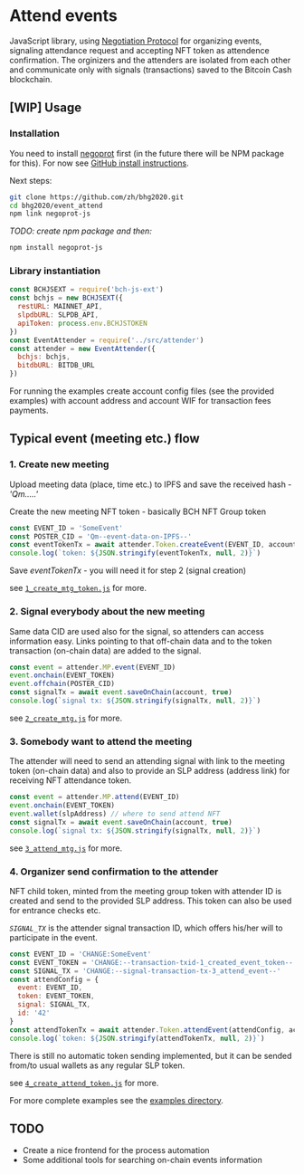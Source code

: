 # Attend events

JavaScript library, using [Negotiation Protocol](../negoprot/negoprot-spec.md)
for organizing events, signaling attendance request and accepting NFT token as
  attendence confirmation. The orginizers and the attenders are isolated from each other and communicate only with signals (transactions) saved to the Bitcoin Cash blockchain.

## [WIP] Usage

### Installation

You need to install [negoprot](../negoprot/) first (in the future there will be NPM package for this). For now see [GitHub install instructions](../negoprot/README.md).

Next steps:

```sh
git clone https://github.com/zh/bhg2020.git
cd bhg2020/event_attend
npm link negoprot-js
```

_TODO: create npm package and then:_

```sh
npm install negoprot-js
```

###

### Library instantiation


```js
const BCHJSEXT = require('bch-js-ext')
const bchjs = new BCHJSEXT({
  restURL: MAINNET_API,
  slpdbURL: SLPDB_API,
  apiToken: process.env.BCHJSTOKEN
})
const EventAttender = require('../src/attender')
const attender = new EventAttender({
  bchjs: bchjs,
  bitdbURL: BITDB_URL
})
```

For running the examples create account config files (see the provided examples) with account address and account WIF for transaction fees payments.

## Typical event (meeting etc.) flow


### 1. Create new meeting

Upload meeting data (place, time etc.) to IPFS and save the received hash - _'Qm.....'_

Create the new meeting NFT token - basically BCH NFT Group token

```js
const EVENT_ID = 'SomeEvent'
const POSTER_CID = 'Qm--event-data-on-IPFS--'
const eventTokenTx = await attender.Token.createEvent(EVENT_ID, account, POSTER_CID, true)
console.log(`token: ${JSON.stringify(eventTokenTx, null, 2)}`)
```
Save _eventTokenTx_ - you will need it for step 2 (signal creation)

see [`1_create_mtg_token.js`](examples/1_create_mtg_token.js) for more.


### 2. Signal everybody about the new meeting

Same data CID are used also for the signal, so attenders can access information easy.
Links pointing to that off-chain data and to the token transaction (on-chain data) are
added to the signal.

```js
const event = attender.MP.event(EVENT_ID)
event.onchain(EVENT_TOKEN)
event.offchain(POSTER_CID)
const signalTx = await event.saveOnChain(account, true)
console.log(`signal tx: ${JSON.stringify(signalTx, null, 2)}`)
```

see [`2_create_mtg.js`](examples/2_create_mtg.js) for more.

### 3. Somebody want to attend the meeting

The attender will need to send an attending signal with link to the meeting token (on-chain data) and also to provide an SLP address (address link) for receiving NFT attendance token.

```js
const event = attender.MP.attend(EVENT_ID)
event.onchain(EVENT_TOKEN)
event.wallet(slpAddress) // where to send attend NFT
const signalTx = await event.saveOnChain(account, true)
console.log(`signal tx: ${JSON.stringify(signalTx, null, 2)}`)
```

see [`3_attend_mtg.js`](examples/3_attend_mtg.js) for more.

### 4. Organizer send confirmation to the attender

NFT child token, minted from the meeting group token with attender ID is created and send to the
provided SLP address. This token can also be used for entrance checks etc.

_`SIGNAL_TX`_ is the attender signal transaction ID, which offers his/her will to participate in the event.

```js
const EVENT_ID = 'CHANGE:SomeEvent'
const EVENT_TOKEN = 'CHANGE:--transaction-txid-1_created_event_token--'
const SIGNAL_TX = 'CHANGE:--signal-transaction-tx-3_attend_event--'
const attendConfig = {
  event: EVENT_ID,
  token: EVENT_TOKEN,
  signal: SIGNAL_TX,
  id: '42'
}
const attendTokenTx = await attender.Token.attendEvent(attendConfig, account, true)
console.log(`token: ${JSON.stringify(attendTokenTx, null, 2)}`)
```

There is still no automatic token sending implemented, but it can be sended from/to usual wallets as any regular SLP token.

see [`4_create_attend_token.js`](examples/4_create_attend_token.js) for more.

For more complete examples see the [examples directory](examples/).

## TODO

* Create a nice frontend for the process automation
* Some additional tools for searching on-chain events information
